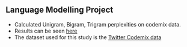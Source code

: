 
## Language Modelling Project
- Calculated Unigram, Bigram, Trigram perplexities on codemix data.
- Results can be seen [here](https://github.com/Moonscoper/NLP-Linguistic-Models/blob/master/LanguageModelling/perplexity.png)
- The dataset used for this study is the [Twitter Codemix data](https://github.com/Moonscoper/NLP-Linguistic-Models/tree/master/LanguageModelling/codemix_data)